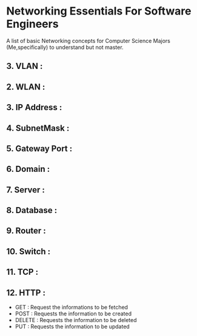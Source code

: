 # Networking Essentials For Software Engineers
A list of basic Networking concepts for Computer Science Majors (Me,specifically) to understand but not master.


## 3. VLAN : 
## 2. WLAN : 
## 3. IP Address : 
## 4. SubnetMask : 
## 5. Gateway Port :
## 6. Domain : 
## 7. Server : 
## 8. Database : 
## 9. Router : 
## 10. Switch : 
## 11. TCP : 
## 12. HTTP : 

  * GET : Request the informations to be fetched
  * POST : Requests the information to be created
  * DELETE : Requests the information to be deleted
  * PUT : Requests the information to be updated

